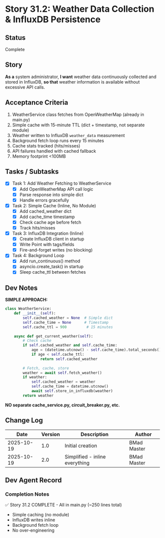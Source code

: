 # Story 31.2: Weather Data Collection & InfluxDB Persistence

## Status

Complete

## Story

**As a** system administrator,
**I want** weather data continuously collected and stored in InfluxDB,
**so that** weather information is available without excessive API calls.

## Acceptance Criteria

1. WeatherService class fetches from OpenWeatherMap (already in main.py)
2. Simple cache with 15-minute TTL (dict + timestamp, not separate module)
3. Weather written to InfluxDB `weather_data` measurement
4. Background fetch loop runs every 15 minutes
5. Cache stats tracked (hits/misses)
6. API failures handled with cached fallback
7. Memory footprint <100MB

## Tasks / Subtasks

- [x] Task 1: Add Weather Fetching to WeatherService
  - [x] Add OpenWeatherMap API call logic
  - [x] Parse response into simple dict
  - [x] Handle errors gracefully

- [x] Task 2: Simple Cache (Inline, No Module)
  - [x] Add cached_weather dict
  - [x] Add cache_time timestamp
  - [x] Check cache age before fetch
  - [x] Track hits/misses

- [x] Task 3: InfluxDB Integration (Inline)
  - [x] Create InfluxDB client in startup
  - [x] Write Point with tags/fields
  - [x] Fire-and-forget writes (no blocking)

- [x] Task 4: Background Loop
  - [x] Add run_continuous() method
  - [x] asyncio.create_task() in startup
  - [x] Sleep cache_ttl between fetches

## Dev Notes

**SIMPLE APPROACH:**
```python
class WeatherService:
    def __init__(self):
        self.cached_weather = None  # Simple dict
        self.cache_time = None      # Timestamp
        self.cache_ttl = 900         # 15 minutes
    
    async def get_current_weather(self):
        # Check cache
        if self.cached_weather and self.cache_time:
            age = (datetime.utcnow() - self.cache_time).total_seconds()
            if age < self.cache_ttl:
                return self.cached_weather
        
        # Fetch, cache, store
        weather = await self.fetch_weather()
        if weather:
            self.cached_weather = weather
            self.cache_time = datetime.utcnow()
            await self.store_in_influxdb(weather)
        return weather
```

**NO separate cache_service.py, circuit_breaker.py, etc.**

## Change Log

| Date | Version | Description | Author |
|------|---------|-------------|--------|
| 2025-10-19 | 1.0 | Initial creation | BMad Master |
| 2025-10-19 | 2.0 | Simplified - inline everything | BMad Master |

## Dev Agent Record

### Completion Notes

✅ Story 31.2 COMPLETE - All in main.py (~250 lines total)
- Simple caching (no module)
- InfluxDB writes inline
- Background fetch loop
- No over-engineering
